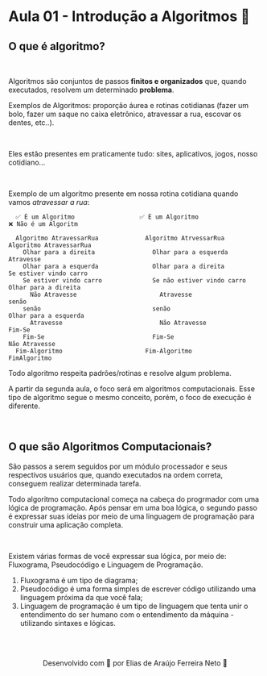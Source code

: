 <h1>Aula 01 - Introdução a Algoritmos 💭</h1>

<h2>O que é algoritmo?</h2>

<br>

<p>
  Algoritmos são conjuntos de passos <strong>finitos e organizados</strong> que, quando
  executados, resolvem um determinado <strong>problema</strong>.

  <br>

  Exemplos de Algoritmos: proporção áurea e rotinas cotidianas (fazer um bolo,
  fazer um saque no caixa eletrônico, atravessar a rua, escovar os dentes, etc..). 

  <br>

  Eles estão presentes em praticamente tudo: sites, aplicativos, jogos, nosso cotidiano...

  <br>

  Exemplo de um algoritmo presente em nossa rotina cotidiana quando vamos <em>atravessar a rua</em>:
</p>

````
  ✅ É um Algoritmo                  ✅ É um Algoritmo                   ❌ Não é um Algoritm

  Algoritmo AtravessarRua             Algoritmo AtrvessarRua               Algoritmo AtravessarRua
    Olhar para a direita                Olhar para a esquerda                Atravesse
    Olhar para a esquerda               Olhar para a direita                 Se estiver vindo carro
    Se estiver vindo carro              Se não estiver vindo carro             Olhar para a direita
      Não Atravesse                       Atravesse                          senão
    senão                               senão                                  Olhar para a esquerda
      Atravesse                           Não Atravesse                      Fim-Se
    Fim-Se                              Fim-Se                               Não Atravesse
  Fim-Algoritmo                       Fim-Algoritmo                        FimAlgoritmo
````

<p>
  Todo algoritmo respeita padrões/rotinas e resolve algum problema.
</p>

<p>
  A partir da segunda aula, o foco será em algoritmos computacionais. Esse tipo de algoritmo segue o mesmo conceito, porém,
  o foco de execução é diferente.
</p>

<br>

<h2>O que são Algoritmos Computacionais?</h2>

<p>
  São passos a serem seguidos por um módulo processador e seus respectivos usuários que, quando executados
  na ordem correta, conseguem realizar determinada tarefa.

  <br>

  Todo algoritmo computacional começa na cabeça do progrmador com uma lógica de programação. Após pensar 
  em uma boa lógica, o segundo passo é expressar suas ideias por meio de uma linguagem de programação 
  para construir uma aplicação completa.

  <br>

  Existem várias formas de você expressar sua lógica, por meio de: Fluxograma, Pseudocódigo e Linguagem de Programação.
  1. Fluxograma é um tipo de diagrama; 
  2. Pseudocódigo é uma forma simples de escrever código utilizando uma linguagem próxima da que você fala;
  3. Linguagem de programação é um tipo de linguagem que tenta unir o entendimento do ser humano com o 
  entendimento da máquina - utilizando sintaxes e lógicas.
</p>

<br><br>

<p align="center"> Desenvolvido com 💙 por Elias de Araújo Ferreira Neto 👋 <p>